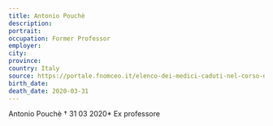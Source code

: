 ```yaml
---
title: Antonio Pouchè
description: 
portrait: 
occupation: Former Professor
employer: 
city: 
province: 
country: Italy
source: https://portale.fnomceo.it/elenco-dei-medici-caduti-nel-corso-dellepidemia-di-covid-19/
birth_date: 
death_date: 2020-03-31
---
```


Antonio Pouchè † 31 03 2020*
Ex professore